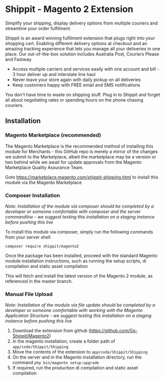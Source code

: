 # Shippit - Magento 2 Extension

Simplify your shipping, display delivery options from multiple couriers and streamline your order fulfilment.

Shippit is an award winning fulfilment extension that plugs right into your shopping cart. Enabling different delivery options at checkout and an amazing tracking experience that lets you manage all your deliveries in one place. Our out-of-the-box solution includes Australia Post, Couriers Please and Fastway.

- Access multiple carriers and services easily with one account and bill - 3 hour deliver up and interstate line haul
- Never leave your store again with daily pickup on all deliveries
- Keep customers happy with FREE email and SMS notifications

You don't have time to waste on shipping stuff. Plug in to Shippit and forget all about negotiating rates or spending hours on the phone chasing couriers.

## Installation

### Magento Marketplace (recommended)
The Magento Marketplace is the recommended method of installing this module for Merchants - this GitHub repo is merely a mirror of the changes we submit to the Marketplace, albeit the marketplace may be a version or two behind while we await for update approvals from the Magento Marketplace Quality Assurance Team.

Goto https://marketplace.magento.com/shippit-shipping.html to install this module via the Magento Marketplace

### Composer Installation

*Note: Installation of the module via composer should be completed by a developer or someone comfortable with composer and the server commandline - we suggest testing this installation on a staging instance before pushing this live*

To install this module via composer, simply run the following commands from your server shell

```
composer require shippit/magento2
```

Once the package has been installed, proceed with the standard Magento module installation instructions, such as running the setup scripts, di compilation and static asset compilation

This will fetch and install the latest version of the Magento 2 module, as referenced in the master branch.

### Manual File Upload

*Note: Installation of the module via file update should be completed by a developer or someone comfortable with working with the Magento Application Structure - we suggest testing this installation on a staging instance before pushing this live*

1. Download the extension from github (https://github.com/Go-Shippit/Magento2)
2. In the magento installation, create a folder path of `app/code/Shippit/Shipping`
3. Move the contents of the extension to `app/code/Shippit/Shipping`
4. On the server and in the Magento installation directory, run the command ``php bin/magento setup:upgrade``
5. If required, run the production di compilation and static asset compilation
